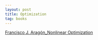 ```yaml
---
layout: post
title: Optimization
tag: books
---
```



<a href="https://drive.google.com/file/d/1kmoyqtMtDnS2goH_TBU8d3yyi1wVMXB_/view?usp=sharing">Francisco J. Aragón_Nonlinear Optimization</a>


<script src="https://utteranc.es/client.js"
        repo="bachirmath/bachirmath.github.io"
        issue-term="pathname"
        theme="github-dark-orange"
        crossorigin="anonymous"
        async>
</script>
